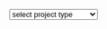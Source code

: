 <!-- editorconfig-checker-disable -->
<!-- markdownlint-disable -->
<!DOCTYPE html>
<html lang="en">
<head>
    <title>Tomfi Maven Archetype Generator</title>
    <link href="https://fonts.googleapis.com/css?family=Inconsolata|Droid+Sans&effect=shadow-multiple" rel="stylesheet" type="text/css">
    <script src="https://ajax.googleapis.com/ajax/libs/jquery/3.6.0/jquery.min.js"></script>
    <!-- relative javascript and css are loaded via mkdocs.yml -->
</head>
<body>
    <p>
        <div id="project_type">
            <select id="project_type" title="project type" class="control_panel">
                <option id="select_project" value="select_project" disabled selected>select project type</option>
                <optgroup label="Non-Modular">
                    <option value="playground">Playground</option>
                    <option value="advanced">Advanced</option>
                    <option value="full">Full</option>
                </optgroup>
                <optgroup label="Modular">
                    <option value="playground_mod">Playground Modular</option>
                    <option value="advanced_mod">Advanced Modular</option>
                    <option value="full_mod">Full Modular</option>
                </optgroup>
            </select>
            <button type="reset" id="reset" style="display: none;" title="reset the form" class="control_panel">Reset</button>
            <button type="submit" id="generate" style="display: none;" title="click to verify and generate project command" class="control_panel base_props advanced_props full_props">Generate</button>
            <button id="copy" type="button" style="display: none;" title="copy the command to the clipboard" class="control_panel command">Copy</button>
            <span id="error" class="error_message"></span>
            <div id="command" style="display: none;" class="command">
                <textarea id="command" class="command_text" autofocus disabled readonly></textarea>
            </div>
        </div>
    </p>
    <p>
        <form id="properties">
        <div id="base" style="display:none;" class="base_props advanced_props full_props">
            <table class="props_table">
                <caption class="props_table_caption">Base Properties</caption>
                <tr>
                    <td class="props_table_head_col">Group ID</td>
                    <td>
                        <input type="text" id="group_id" placeholder="my.group.example" title="group id for your new project" class="props_table_value_input"/>
                    </td>
                </tr>
                <tr>
                    <td class="props_table_head_col">Artifact ID</td>
                    <td>
                        <input type="text" id="artifact_id" placeholder="my-artifact-demo" title="artifact id for your new project" class="props_table_value_input"/>
                    </td>
                </tr>
                <tr>
                    <td class="props_table_head_col">Version</td>
                    <td>
                        <input type="text" id="version" placeholder="0.0.1-SNAPSHOT" title="version of your new project" class="props_table_value_input"/>
                    </td>
                </tr>
                <tr>
                    <td class="props_table_head_col">Package</td>
                    <td>
                        <input type="text" id="package" placeholder="my.sample.package" title="package name to create" class="props_table_value_input"/>
                    </td>
                </tr>
            </table>
        </div>
        <div id="advanced" style="display:none;" class="advanced_props full_props">
            <table class="props_table">
                <caption class="props_table_caption">Advanced Properties (license)</caption>
                <tr>
                    <td class="props_table_head_col">Owner Name</td>
                    <td>
                        <input type="text" id="owner_name" placeholder="Doe Organization" title="owner name for the license file an headers" class="props_table_value_input"/>
                    </td>
                </tr>
                <tr>
                    <td class="props_table_head_col">Year</td>
                    <td>
                        <input type="text" id="year" placeholder="2042" title="year for the license file and headers" class="props_table_value_input"/>
                    </td>
                </tr>
            </table>
        </div>
        <div id="full" style="display:none;" class="full_props">
            <table class="props_table">
                <caption class="props_table_caption">Full Properties (scm)</caption>
                <tr>
                    <td class="props_table_head_col">Owner ID</td>
                    <td>
                        <input type="text" id="owner_id" placeholder="doeOrganization" title="owner id of the github repository" class="props_table_value_input"/>
                    </td>
                </tr>
                <tr>
                    <td class="props_table_head_col">Developer ID</td>
                    <td>
                        <input type="text" id="developer_id" placeholder="jdoe" title="developer id for the scm configuration" class="props_table_value_input"/>
                    </td>
                </tr>
            </table>
        </div>
        <div id="modular" style="display:none;">
            <table class="props_table">
                <caption class="props_table_caption">Modular Properties</caption>
                <tr>
                    <td class="props_table_head_col">Module</td>
                    <td>
                        <input type="text" id="module" placeholder="my.module.name" title="module name to create" class="props_table_value_input"/>
                    </td>
                </tr>
            </table>
        </div>
        </form>
    </p>
</body>
</html>
